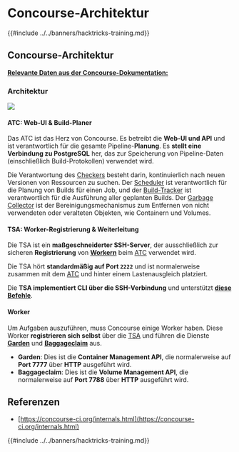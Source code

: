 # Concourse-Architektur

{{#include ../../banners/hacktricks-training.md}}

## Concourse-Architektur

[**Relevante Daten aus der Concourse-Dokumentation:**](https://concourse-ci.org/internals.html)

### Architektur

![](<../../images/image (187).png>)

#### ATC: Web-UI & Build-Planer

Das ATC ist das Herz von Concourse. Es betreibt die **Web-UI und API** und ist verantwortlich für die gesamte Pipeline-**Planung**. Es **stellt eine Verbindung zu PostgreSQL** her, das zur Speicherung von Pipeline-Daten (einschließlich Build-Protokollen) verwendet wird.

Die Verantwortung des [Checkers](https://concourse-ci.org/checker.html) besteht darin, kontinuierlich nach neuen Versionen von Ressourcen zu suchen. Der [Scheduler](https://concourse-ci.org/scheduler.html) ist verantwortlich für die Planung von Builds für einen Job, und der [Build-Tracker](https://concourse-ci.org/build-tracker.html) ist verantwortlich für die Ausführung aller geplanten Builds. Der [Garbage Collector](https://concourse-ci.org/garbage-collector.html) ist der Bereinigungsmechanismus zum Entfernen von nicht verwendeten oder veralteten Objekten, wie Containern und Volumes.

#### TSA: Worker-Registrierung & Weiterleitung

Die TSA ist ein **maßgeschneiderter SSH-Server**, der ausschließlich zur sicheren **Registrierung** von [**Workern**](https://concourse-ci.org/internals.html#architecture-worker) beim [ATC](https://concourse-ci.org/internals.html#component-atc) verwendet wird.

Die TSA hört **standardmäßig auf Port `2222`** und ist normalerweise zusammen mit dem [ATC](https://concourse-ci.org/internals.html#component-atc) und hinter einem Lastenausgleich platziert.

Die **TSA implementiert CLI über die SSH-Verbindung** und unterstützt [**diese Befehle**](https://concourse-ci.org/internals.html#component-tsa).

#### Worker

Um Aufgaben auszuführen, muss Concourse einige Worker haben. Diese Worker **registrieren sich selbst** über die [TSA](https://concourse-ci.org/internals.html#component-tsa) und führen die Dienste [**Garden**](https://github.com/cloudfoundry-incubator/garden) und [**Baggageclaim**](https://github.com/concourse/baggageclaim) aus.

- **Garden**: Dies ist die **Container Management API**, die normalerweise auf **Port 7777** über **HTTP** ausgeführt wird.
- **Baggageclaim**: Dies ist die **Volume Management API**, die normalerweise auf **Port 7788** über **HTTP** ausgeführt wird.

## Referenzen

- [https://concourse-ci.org/internals.html](https://concourse-ci.org/internals.html)

{{#include ../../banners/hacktricks-training.md}}

